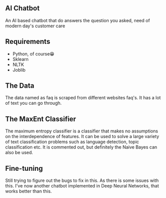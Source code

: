 ## AI Chatbot
An AI based chatbot that do answers the question you asked, need of modern day's customer care

## Requirements
-	Python, of course😁
-	Sklearn
-	NLTK
-	Joblib
	

## The Data
The data named as faq is scraped from different websites faq's. It has a lot of text you can go through.

## The MaxEnt Classifier
The maximum entropy classifier is a classifier that makes no assumptions on the interdependence of 
features. It can be used to solve a large variety of text classification problems such as language 
detection, topic classification etc. It is commented out, but definitely the Naive Bayes can also be used.

## Fine-tuning
Still trying to figure out the bugs to fix in this. As there is some issues with this. 
I've now another chatbot implemented in Deep Neural Networks, that works better than this.


